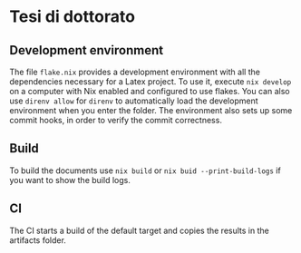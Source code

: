 # Tesi di dottorato

## Development environment

The file `flake.nix` provides a development environment with all the dependencies necessary for a Latex project.
To use it, execute `nix develop` on a computer with Nix enabled and configured to use flakes.
You can also use `direnv allow` for `direnv` to automatically load the development environment when you enter the folder.
The environment also sets up some commit hooks, in order to verify the commit correctness.

## Build

To build the documents use `nix build` or `nix buid --print-build-logs` if you want to show the build logs.

## CI

The CI starts a build of the default target and copies the results in the artifacts folder.
